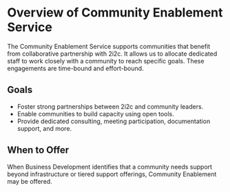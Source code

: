 # Overview of Community Enablement Service

The Community Enablement Service supports communities that benefit from collaborative partnership with 2i2c. It allows us to allocate dedicated staff to work closely with a community to reach specific goals. These engagements are time-bound and effort-bound.

## Goals
- Foster strong partnerships between 2i2c and community leaders.
- Enable communities to build capacity using open tools.
- Provide dedicated consulting, meeting participation, documentation support, and more.

## When to Offer
When Business Development identifies that a community needs support beyond infrastructure or tiered support offerings, Community Enablement may be offered.
